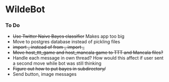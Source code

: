 # WildeBot

### To Do
* ~~Use Twitter Naive Bayes classifier~~ Makes app too big
* Move to postgres database instead of pickling files
* ~~import _ instead of from _ import _~~
* ~~Move host_ttt_game and host_mancala game to TTT and Mancala files?~~
* Handle each message in own thread? How would this affect if user sent a second move while bot was still thinking
* ~~Figure out how to put bayes in subdirectory/~~
* Send button, image messages
